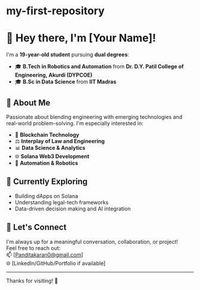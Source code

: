 # my-first-repository
# 👋 Hey there, I'm [Your Name]!

I'm a **19-year-old student** pursuing **dual degrees**:
- 🎓 **B.Tech in Robotics and Automation** from **Dr. D.Y. Patil College of Engineering, Akurdi (DYPCOE)**
- 🎓 **B.Sc in Data Science** from **IIT Madras**

## 🌟 About Me
Passionate about blending engineering with emerging technologies and real-world problem-solving. I'm especially interested in:

- 🔗 **Blockchain Technology**
- ⚖️ **Interplay of Law and Engineering**
- 📊 **Data Science & Analytics**
- 🌐 **Solana Web3 Development**
- 🤖 **Automation & Robotics**

## 🧠 Currently Exploring
- Building dApps on Solana  
- Understanding legal-tech frameworks  
- Data-driven decision making and AI integration  

## 🤝 Let's Connect
I'm always up for a meaningful conversation, collaboration, or project!  
Feel free to reach out:  
📫 [Panditakaran0@gmail.com]  
🌐 [LinkedIn/GitHub/Portfolio if available]

---

Thanks for visiting! 🚀
